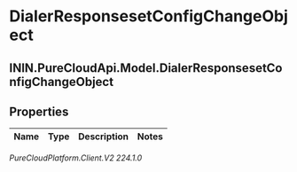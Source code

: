 # DialerResponsesetConfigChangeObject

## ININ.PureCloudApi.Model.DialerResponsesetConfigChangeObject

## Properties

|Name | Type | Description | Notes|
|------------ | ------------- | ------------- | -------------|



_PureCloudPlatform.Client.V2 224.1.0_
